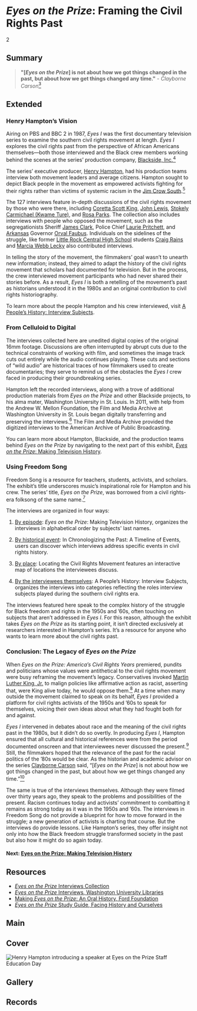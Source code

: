 # *Eyes on the Prize*: Framing the Civil Rights Past

2

## Summary

> **"[*Eyes on the Prize*] is not about how we got things changed in the past, but about how we get things changed any time."** - *Clayborne Carson*[<sup>3</sup>](/exhibits/eotp/notes#3)

## Extended

### Henry Hampton’s Vision

Airing on PBS and BBC 2 in 1987, *Eyes I* was the first documentary television series to examine the southern civil rights movement at length. *Eyes I* explores the civil rights past from the perspective of African Americans themselves—both those interviewed and the Black crew members working behind the scenes at the series’ production company, [Blackside, Inc.](/2-making-television-history#Blackside)[<sup>4</sup>](/exhibits/eotp/notes#4)

The series’ executive producer, [Henry Hampton](/2-making-television-history#HenryHampton), had his production teams interview both movement leaders and average citizens. Hampton sought to depict Black people in the movement as empowered activists fighting for their rights rather than victims of systemic racism in the [Jim Crow South](https://www.pbs.org/wgbh/americanexperience/features/freedom-riders-jim-crow-laws/).[<sup>5</sup>](/exhibits/eotp/notes#5)   

The 127 interviews feature in-depth discussions of the civil rights movement by those who were there, including [Coretta Scott King](https://americanarchive.org/catalog/cpb-aacip_151-542j679j5g), [John Lewis](https://americanarchive.org/catalog?f%5Bspecial_collections%5D%5B%5D=eotp-i-interviews&q=John+Lewis&utf8=%E2%9C%93&f%5baccess_types%5d%5b%5d=online), [Stokely Carmichael (Kwame Ture)](https://americanarchive.org/catalog/cpb-aacip_151-7659c6sr1g), and [Rosa Parks](https://americanarchive.org/catalog/cpb-aacip_151-610vq2sx12). The collection also includes interviews with people who opposed the movement, such as the segregationists Sheriff [James Clark](https://americanarchive.org/catalog/cpb-aacip_151-q814m92882), Police Chief [Laurie Pritchett](https://americanarchive.org/catalog/cpb-aacip_151-sq8qb9w27j), and [Arkansas](https://civilrightstrail.com/state/arkansas/) Governor [Orval Faubus](https://americanarchive.org/catalog/cpb-aacip_151-0k26970k16). Individuals on the sidelines of the struggle, like former [Little Rock Central High School](https://civilrightstrail.com/attraction/little-rock-central-high-school-national-historic-site/) students [Craig Rains](https://americanarchive.org/catalog/cpb-aacip_151-nz80k27945) and [Marcia Webb Lecky](https://americanarchive.org/catalog/cpb-aacip_151-wp9t14vm6c) also contributed interviews. 

In telling the story of the movement, the filmmakers’ goal wasn’t to unearth new information; instead, they aimed to adapt the history of the civil rights movement that scholars had documented for television. But in the process, the crew interviewed movement participants who had never shared their stories before. As a result, *Eyes I* is both a retelling of the movement’s past as historians understood it in the 1980s and an original contribution to civil rights historiography.

To learn more about the people Hampton and his crew interviewed, visit [A People’s History: Interview Subjects](/exhibits/eotp/5-interview-subjects/).

### From Celluloid to Digital

The interviews collected here are unedited digital copies of the original 16mm footage. Discussions are often interrupted by abrupt cuts due to the technical constraints of working with film, and sometimes the image track cuts out entirely while the audio continues playing. These cuts and sections of “wild audio” are historical traces of how filmmakers used to create documentaries; they serve to remind us of the obstacles the *Eyes I* crew faced in producing their groundbreaking series. 

Hampton left the recorded interviews, along with a trove of additional production materials from *Eyes on the Prize* and other Blackside projects, to his alma mater, Washington University in St. Louis. In 2011, with help from the Andrew W. Mellon Foundation, the Film and Media Archive at Washington University in St. Louis began digitally transferring and preserving the interviews.[<sup>6</sup>](/exhibits/eotp/notes#6) The Film and Media Archive provided the digitized interviews to the American Archive of Public Broadcasting.

You can learn more about Hampton, Blackside, and the production teams behind *Eyes on the Prize* by navigating to the next part of this exhibit, [*Eyes on the Prize*: Making Television History](/exhibits/eotp/2-making-television-history/).    

### Using Freedom Song

Freedom Song is a resource for teachers, students, activists, and scholars. The exhibit’s title underscores music’s inspirational role for Hampton and his crew. The series’ title, *Eyes on the Prize*, was borrowed from a civil rights-era folksong of the same name.[<sup>7</sup>](/exhibits/eotp/notes#7)

The interviews are organized in four ways:

1)	[By episode](/exhibits/eotp/2-making-television-history/): *Eyes on the Prize*: Making Television History, organizes the interviews in alphabetical order by subjects' last names. 

2)	[By historical event](/exhibits/eotp/3-timeline-of-events/): In Chronologizing the Past: A Timeline of Events, users can discover which interviews address specific events in civil rights history.

3)	[By place](/exhibits/eotp/4-locating-the-movement/): Locating the Civil Rights Movement features an interactive map of locations the interviewees discuss.

4)	[By the interviewees themselves](/exhibits/eotp/5-interview-subjects/): A People’s History: Interview Subjects, organizes the interviews into categories reflecting the roles interview subjects played during the southern civil rights era. 

The interviews featured here speak to the complex history of the struggle for Black freedom and rights in the 1950s and ’60s, often touching on subjects that aren’t addressed in *Eyes I*. For this reason, although the exhibit takes *Eyes on the Prize* as its starting point, it isn’t directed exclusively at researchers interested in Hampton’s series. It’s a resource for anyone who wants to learn more about the civil rights past.

### Conclusion: The Legacy of *Eyes on the Prize*

When *Eyes on the Prize: America’s Civil Rights Years* premiered, pundits and politicians whose values were antithetical to the civil rights movement were busy reframing the movement’s legacy. Conservatives invoked [Martin Luther King, Jr.](https://thekingcenter.org/about-tkc/martin-luther-king-jr/) to malign policies like affirmative action as racist, asserting that, were King alive today, he would oppose them.[<sup>8</sup>](/exhibits/eotp/notes#8) At a time when many outside the movement claimed to speak on its behalf, *Eyes I* provided a platform for civil rights activists of the 1950s and ’60s to speak for themselves, voicing their own ideas about what they had fought both for and against.

*Eyes I* intervened in debates about race and the meaning of the civil rights past in the 1980s, but it didn’t do so overtly. In producing *Eyes I*, Hampton ensured that all cultural and historical references were from the period documented onscreen and that interviewees never discussed the present.[<sup>9</sup>](/exhibits/eotp/notes#9) Still, the filmmakers hoped that the relevance of the past for the racial politics of the ’80s would be clear. As the historian and academic advisor on the series [Clayborne Carson](https://kinginstitute.stanford.edu/clayborne-carson) said, “[*Eyes on the Prize*] is not about how we got things changed in the past, but about how we get things changed any time.”[<sup>10</sup>](/exhibits/eotp/notes#10)

The same is true of the interviews themselves. Although they were filmed over thirty years ago, they speak to the problems and possibilities of the present. Racism continues today and activists’ commitment to combatting it remains as strong today as it was in the 1950s and ’60s. The interviews in Freedom Song do not provide a blueprint for how to move forward in the struggle; a new generation of activists is charting that course. But the interviews do provide lessons. Like Hampton’s series, they offer insight not only into how the Black freedom struggle transformed society in the past but also how it might do so again today.


#### Next: [Eyes on the Prize: Making Television History](/exhibits/eotp/2-making-television-history/)

## Resources

- [*Eyes on the Prize* Interviews Collection](https://americanarchive.org/special_collections/eotp-i-interviews)
- [*Eyes on the Prize* Interviews, Washington University Libraries](http://digital.wustl.edu/eyesontheprize/)
- [Making *Eyes on the Prize*: An Oral History, Ford Foundation](https://www.fordfoundation.org/just-matters/ford-forum/making-eyes-on-the-prize-an-oral-history/)
- [*Eyes on the Prize* Study Guide, Facing History and Ourselves](https://www.facinghistory.org/books-borrowing/eyes-prize-americas-civil-rights-movement)

## Main

## Cover
  <img title="Cover Image" alt="Henry Hampton introducing a speaker at Eyes on the Prize Staff Education Day" src="https://s3.amazonaws.com/americanarchive.org/exhibits/henry-hampton.jpg">

## Gallery

## Records
